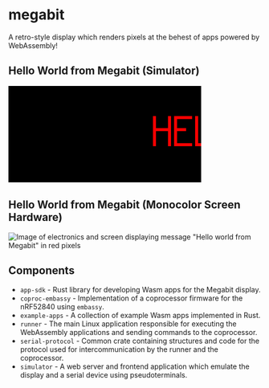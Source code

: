# megabit
A retro-style display which renders pixels at the behest of apps powered by WebAssembly!

## Hello World from Megabit (Simulator)
![Scrolling text saying "Hello world from Megabit" in red on black background](docs/assets/hello-megabit.gif)

## Hello World from Megabit (Monocolor Screen Hardware)
![Image of electronics and screen displaying message "Hello world from Megabit" in red pixels](docs/assets/hello-megabit.webp)

## Components
* `app-sdk` - Rust library for developing Wasm apps for the Megabit display.
* `coproc-embassy` - Implementation of a coprocessor firmware for the nRF52840 using `embassy`.
* `example-apps` - A collection of example Wasm apps implemented in Rust.
* `runner` - The main Linux application responsible for executing the WebAssembly applications and sending commands to the coprocessor.
* `serial-protocol` - Common crate containing structures and code for the protocol used for intercommunication by the runner and the coprocessor.
* `simulator` - A web server and frontend application which emulate the display and a serial device using pseudoterminals.
